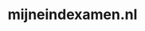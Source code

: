 ---
layout: post
title:  "mijneindexamen.nl"
internal_url:  "/dutchgov/mijneindexamen.nl.html"
categories: dutchgov
---